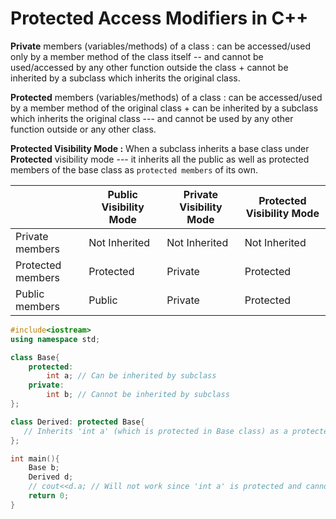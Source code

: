 # Protected Access Modifiers in C++

**Private** members (variables/methods) of a class : can be accessed/used only by a member method of the class itself -- and cannot be used/accessed by any other function outside the class +  cannot be inherited by a subclass which inherits the original class.

**Protected** members (variables/methods) of a class : can be accessed/used by a member method of the original class + can be inherited by a subclass which inherits the original class ---  and cannot be used by any other function outside or any other class.

**Protected Visibility Mode :** When a subclass inherits a base class under **Protected** visibility mode --- it inherits all the public as well as protected members of the base class as `protected members` of its own.

| 	              |  Public Visibility Mode    |  	Private Visibility Mode  |  	Protected Visibility Mode|
|------------------|----------------------------|-----------------------------|---------------------------------|               
|Private members   |  Not Inherited             | 	    Not Inherited        |      	Not Inherited         |     
|Protected members |  Protected                 |   	Private                  |   Protected                    |
|Public members    |  Public	                   |     Private                 |   Protected         |

```cpp
#include<iostream>
using namespace std;

class Base{
    protected:
        int a; // Can be inherited by subclass
    private:
        int b; // Cannot be inherited by subclass
};

class Derived: protected Base{
   // Inherits 'int a' (which is protected in Base class) as a protected member.
};

int main(){
    Base b;
    Derived d;
    // cout<<d.a; // Will not work since 'int a' is protected and cannot be accessed by any method outside the class directly. The data member “a” can only be accessed in the “derived” class but not outside the class.
    return 0;
}
```